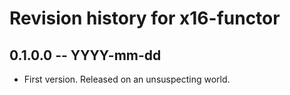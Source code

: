 # Revision history for x16-functor

## 0.1.0.0 -- YYYY-mm-dd

* First version. Released on an unsuspecting world.
